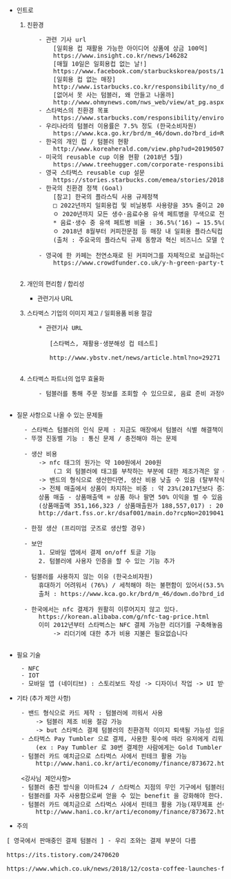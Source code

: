 * 인트로
    1. 친환경
    <pre>
        - 관련 기사 url  
            [일회용 컵 재활용 가능한 아이디어 상품에 상금 100억]  
            <a>https://www.insight.co.kr/news/146282</a>
            [매월 10일은 일회용컵 없는 날!]  
            https://www.facebook.com/starbuckskorea/posts/1888015471265806?comment_id=264319064184008&comment_tracking=%7B%22tn%22%3A%22R%22%7D  
            [일회용 컵 없는 매장]  
            http://www.istarbucks.co.kr/responsibility/no_disposable_cup.do  
            [없어서 못 사는 텀블러, 왜 안들고 나올까]  
            http://www.ohmynews.com/nws_web/view/at_pg.aspx?CNTN_CD=A0002025817  
        - 스타벅스의 친환경 목표  
            https://www.starbucks.com/responsibility/environment/recycling  
        - 우리나라의 텀블러 이용률은 7.5% 정도 (한국소비자원)  
            https://www.kca.go.kr/brd/m_46/down.do?brd_id=R001&seq=2280&data_tp=A&file_seq=2  
        - 한국의 개인 컵 / 텀블러 현황  
            http://www.koreaherald.com/view.php?ud=20190507000675  
        - 미국의 reusable cup 이용 현황 (2018년 5월)  
            https://www.treehugger.com/corporate-responsibility/starbucks-sees-150-increase-reusable-cup-trial.html  
        - 영국 스타벅스 reusable cup 설문  
            https://stories.starbucks.com/emea/stories/2018/starbucks-reports-150-increase-in-reusable-cup-use/  
        - 한국의 친환경 정책 (Goal)  
            [참고] 한국의 플라스틱 사용 규제정책  
            □ 2022년까지 일회용컵 및 비닐봉투 사용량을 35% 줄이고 2030년까지 플라스틱 폐기물 발생량을 50% 감축하기 위해 ‘재활용 폐기물 관리 종합대책  
            ㅇ 2020년까지 모든 생수·음료수용 유색 페트병을 무색으로 전환  
            * 음료·생수 중 유색 페트병 비율 : 36.5%(‘16) → 15.5%(’19) → 0%(‘20)  
            ㅇ 2018년 8월부터 커피전문점 등 매장 내 일회용 플라스틱컵 사용 금지   
            (출처 : 주요국의 플라스틱 규제 동향과 혁신 비즈니스 모델 연구, 신성장연구실 장현숙 연구위원, 2019.4)  

        - 영국에 한 카페는 천연소재로 된 커피머그를 자체적으로 보급하는데 crowdfunding  
            https://www.crowdfunder.co.uk/y-h-green-party-travel-coffee-mugs
    </pre>

    2. 개인의 편리함 / 합리성
    
        * 관련기사 URL
    
    3. 스타벅스 기업의 이미지 제고 / 일회용품 비용 절감
    <pre>
        * 관련기사 URL
    
    ​		[스타벅스, 재활용·생분해성 컵 테스트]
    
    ​		http://www.ybstv.net/news/article.html?no=29271
    </pre>
    
    4. 스타벅스 파트너의 업무 효율화
    <pre>
        - 텀블러를 통해 주문 정보를 조회할 수 있으므로, 음료 준비 과정에서 파트너들의 혼선을 줄여줄 수 있다.
    </pre>

* 질문 사항으로 나올 수 있는 문제들
    <pre>
    - 스타벅스 텀블러의 인식 문제 : 지금도 매장에서 텀블러 식별 해결책이 없음
    - 뚜껑 진동벨 기능 : 통신 문제 / 충전해야 하는 문제

    - 생산 비용   
        -> nfc 태그의 원가는 약 100원에서 200원  
            (그 외 텀블러에 태그를 부착하는 부분에 대한 제조가격은 알 수 없음)  
        -> 밴드의 형식으로 생산한다면, 생산 비용 낮출 수 있음 (탈부착식)  
        -> 전체 매출에서 상품이 차지하는 비중 : 약 23%(2017년보다 증가)  
        상품 매출 - 상품매출액 = 상품 하나 팔면 50% 이익을 벌 수 있음   
        (상품매출액 351,166,323 / 상품매출원가 188,557,017) : 2018년 기준 Dart 기준  
        http://dart.fss.or.kr/dsaf001/main.do?rcpNo=20190411002636  

    - 한정 생산 (프리미엄 굿즈로 생산할 경우)

    - 보안 
        1. 모바일 앱에서 결제 on/off 토글 기능
        2. 텀블러에 사용자 인증을 할 수 있는 기능 추가
        
    - 텀블러를 사용하지 않는 이유 (한국소비자원)
        휴대하기 어려워서 (76%) / 세척해야 하는 불편함이 있어서(53.5%) / 인센티브가 적어서(19.6%) / 텀블러 구매 시 비용 발생해서(18.1%)  
        출처 : https://www.kca.go.kr/brd/m_46/down.do?brd_id=R001&seq=2280&data_tp=A&file_seq=2   

    - 한국에서는 nfc 결제가 원활히 이루어지지 않고 있다.  
        https://korean.alibaba.com/g/nfc-tag-price.html  
        이미 2012년부터 스타벅스는 NFC 결제 가능한 리더기를 구축해놓음  
            -> 리더기에 대한 추가 비용 지불은 필요없습니다  
    </pre>
* 필요 기술
<pre>
    - NFC
    - IOT
    - 모바일 앱 (네이티브) : 스토리보드 작성 -> 디자이너 작업 -> UI 받아서 서버 통신
</pre>

* 기타 (추가 제안 사항)  
<pre>
    - 밴드 형식으로 카드 제작 : 텀블러에 끼워서 사용  
        -> 텀블러 제조 비용 절감 가능  
        -> but 스타벅스 결제 텀블러의 친환경적 이미지 퇴색될 가능성 있음  
    - 스타벅스 Pay Tumbler 으로 결제, 사용한 횟수에 따라 유저에게 리워드를 줌  
        (ex : Pay Tumbler 로 30번 결제한 사람에게는 Gold Tumbler 을 지급해 줌)  
    - 텀블러 카드 예치금으로 스타벅스 사에서 핀테크 활용 가능
        http://www.hani.co.kr/arti/economy/finance/873672.html
        
    <강사님 제안사항>
    - 텀블러 충전 방식을 이마트24 / 스타벅스 지점의 무인 기구에서 텀블러를 충전할 수 있게 기구를 설치
    - 텀블러를 자주 사용함으로써 얻을 수 있는 benefit 을 강화해야 한다. (각각의 레벨에 따라 서버측에서 유저에게 사용 목표치를 제안해 줌) -> 로열 유저를 생성할 수 있다.
    - 텀블러 카드 예치금으로 스타벅스 사에서 핀테크 활용 가능(재무제표 선수금 항목 참고)
        http://www.hani.co.kr/arti/economy/finance/873672.html
</pre>


* 주의
<pre>
[ 영국에서 판매중인 결제 텀블러 ] - 우리 조와는 결제 부분이 다름

https://its.tistory.com/2470620

https://www.which.co.uk/news/2018/12/costa-coffee-launches-first-ever-contactless-payment-reusable-cup/
</pre>



